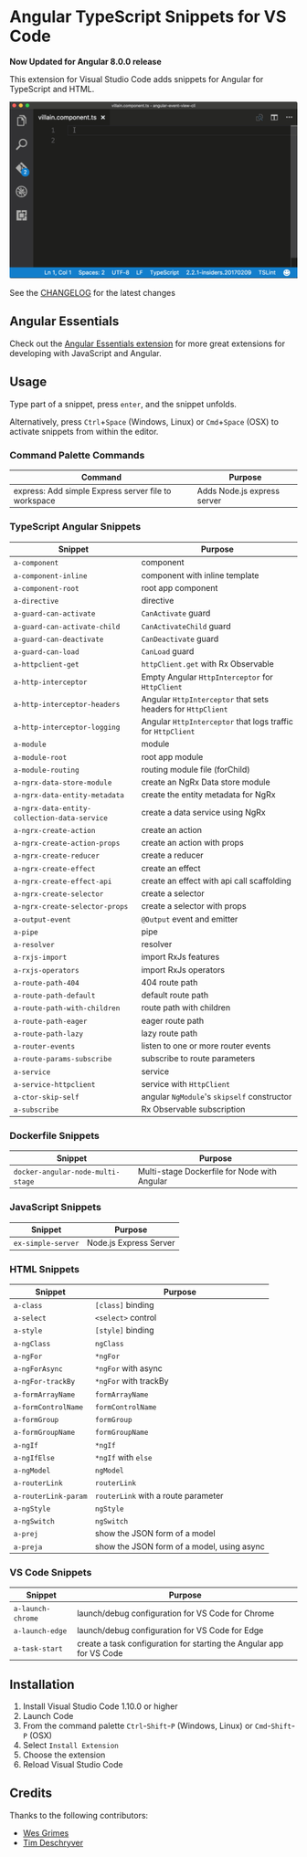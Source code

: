 # Angular TypeScript Snippets for VS Code

**Now Updated for Angular 8.0.0 release**

This extension for Visual Studio Code adds snippets for Angular for TypeScript and HTML.

![Use Extension](images/use-extension.gif)

See the [CHANGELOG](CHANGELOG.md) for the latest changes

## Angular Essentials

Check out the [Angular Essentials extension](https://marketplace.visualstudio.com/items?itemName=johnpapa.angular-essentials&wt.mc_id=vscode_angular_snippets-github-jopapa) for more great extensions for developing with JavaScript and Angular.

## Usage

Type part of a snippet, press `enter`, and the snippet unfolds.

Alternatively, press `Ctrl`+`Space` (Windows, Linux) or `Cmd`+`Space` (OSX) to activate snippets from within the editor.

### Command Palette Commands

| Command                                              | Purpose                     |
| ---------------------------------------------------- | --------------------------- |
| express: Add simple Express server file to workspace | Adds Node.js express server |

### TypeScript Angular Snippets

| Snippet                                      | Purpose                                                      |
| -------------------------------------------- | ------------------------------------------------------------ |
| `a-component`                                | component                                                    |
| `a-component-inline`                         | component with inline template                               |
| `a-component-root`                           | root app component                                           |
| `a-directive`                                | directive                                                    |
| `a-guard-can-activate`                       | `CanActivate` guard                                          |
| `a-guard-can-activate-child`                 | `CanActivateChild` guard                                     |
| `a-guard-can-deactivate`                     | `CanDeactivate` guard                                        |
| `a-guard-can-load`                           | `CanLoad` guard                                              |
| `a-httpclient-get`                           | `httpClient.get` with Rx Observable                          |
| `a-http-interceptor`                         | Empty Angular `HttpInterceptor` for `HttpClient`             |
| `a-http-interceptor-headers`                 | Angular `HttpInterceptor` that sets headers for `HttpClient` |
| `a-http-interceptor-logging`                 | Angular `HttpInterceptor` that logs traffic for `HttpClient` |
| `a-module`                                   | module                                                       |
| `a-module-root`                              | root app module                                              |
| `a-module-routing`                           | routing module file (forChild)                               |
| `a-ngrx-data-store-module`                   | create an NgRx Data store module                             |
| `a-ngrx-data-entity-metadata`                | create the entity metadata for NgRx                          |
| `a-ngrx-data-entity-collection-data-service` | create a data service using NgRx                             |
| `a-ngrx-create-action`                       | create an action                                             |
| `a-ngrx-create-action-props`                 | create an action with props                                  |
| `a-ngrx-create-reducer`                      | create a reducer                                             |
| `a-ngrx-create-effect`                       | create an effect                                             |
| `a-ngrx-create-effect-api`                   | create an effect with api call scaffolding                   |
| `a-ngrx-create-selector`                     | create a selector                                            |
| `a-ngrx-create-selector-props`               | create a selector with props                                 |
| `a-output-event`                             | `@Output` event and emitter                                  |
| `a-pipe`                                     | pipe                                                         |
| `a-resolver`                                 | resolver                                                     |
| `a-rxjs-import`                              | import RxJs features                                         |
| `a-rxjs-operators`                           | import RxJs operators                                        |
| `a-route-path-404`                           | 404 route path                                               |
| `a-route-path-default`                       | default route path                                           |
| `a-route-path-with-children`                 | route path with children                                     |
| `a-route-path-eager`                         | eager route path                                             |
| `a-route-path-lazy`                          | lazy route path                                              |
| `a-router-events`                            | listen to one or more router events                          |
| `a-route-params-subscribe`                   | subscribe to route parameters                                |
| `a-service`                                  | service                                                      |
| `a-service-httpclient`                       | service with `HttpClient`                                    |
| `a-ctor-skip-self`                           | angular `NgModule`'s `skipself` constructor                  |
| `a-subscribe`                                | Rx Observable subscription                                   |

### Dockerfile Snippets

| Snippet                           | Purpose                                      |
| --------------------------------- | -------------------------------------------- |
| `docker-angular-node-multi-stage` | Multi-stage Dockerfile for Node with Angular |

### JavaScript Snippets

| Snippet            | Purpose                |
| ------------------ | ---------------------- |
| `ex-simple-server` | Node.js Express Server |

### HTML Snippets

| Snippet              | Purpose                                    |
| -------------------- | ------------------------------------------ |
| `a-class`            | `[class]` binding                          |
| `a-select`           | `<select>` control                         |
| `a-style`            | `[style]` binding                          |
| `a-ngClass`          | `ngClass`                                  |
| `a-ngFor`            | `*ngFor`                                   |
| `a-ngForAsync`       | `*ngFor` with async                        |
| `a-ngFor-trackBy`    | `*ngFor` with trackBy                      |
| `a-formArrayName`    | `formArrayName`                            |
| `a-formControlName`  | `formControlName`                          |
| `a-formGroup`        | `formGroup`                                |
| `a-formGroupName`    | `formGroupName`                            |
| `a-ngIf`             | `*ngIf`                                    |
| `a-ngIfElse`         | `*ngIf` with `else`                        |
| `a-ngModel`          | `ngModel`                                  |
| `a-routerLink`       | `routerLink`                               |
| `a-routerLink-param` | `routerLink` with a route parameter        |
| `a-ngStyle`          | `ngStyle`                                  |
| `a-ngSwitch`         | `ngSwitch`                                 |
| `a-prej`             | show the JSON form of a model              |
| `a-preja`            | show the JSON form of a model, using async |

### VS Code Snippets

| Snippet           | Purpose                                                              |
| ----------------- | -------------------------------------------------------------------- |
| `a-launch-chrome` | launch/debug configuration for VS Code for Chrome                    |
| `a-launch-edge`   | launch/debug configuration for VS Code for Edge                      |
| `a-task-start`    | create a task configuration for starting the Angular app for VS Code |

## Installation

1. Install Visual Studio Code 1.10.0 or higher
1. Launch Code
1. From the command palette `Ctrl`-`Shift`-`P` (Windows, Linux) or `Cmd`-`Shift`-`P` (OSX)
1. Select `Install Extension`
1. Choose the extension
1. Reload Visual Studio Code

## Credits

Thanks to the following contributors:

- [Wes Grimes](https://twitter.com/wesgrimes)
- [Tim Deschryver](https://twitter.com/tim_deschryver)
